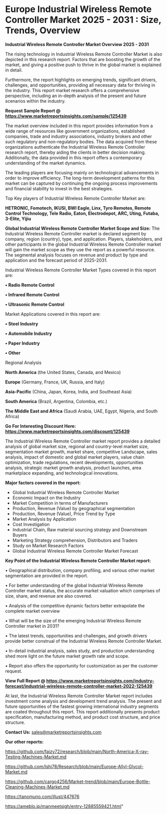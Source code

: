  # Europe Industrial Wireless Remote Controller Market 2025 - 2031 : Size, Trends, Overview

<Strong> Industrial Wireless Remote Controller Market Overview 2025 - 2031</strong>

The rising technology in Industrial Wireless Remote Controller Market is also depicted in this research report. Factors that are boosting the growth of the market, and giving a positive push to thrive in the global market is explained in detail.

Furthermore, the report highlights on emerging trends, significant drivers, challenges, and opportunities, providing all necessary data for thriving in the industry. This report market research offers a comprehensive perspective, including an in-depth analysis of the present and future scenarios within the industry.

<strong>Request Sample Report @ <a href=https://www.marketreportsinsights.com/sample/125439>https://www.marketreportsinsights.com/sample/125439</a></strong>

The market overview included in this report provides information from a wide range of resources like government organizations, established companies, trade and industry associations, industry brokers and other such regulatory and non-regulatory bodies. The data acquired from these organizations authenticate the Industrial Wireless Remote Controller research report, thereby aiding the clients in better decision making. Additionally, the data provided in this report offers a contemporary understanding of the market dynamics.

The leading players are focusing mainly on technological advancements in order to improve efficiency. The long-term development patterns for this market can be captured by continuing the ongoing process improvements and financial stability to invest in the best strategies.

Top Key players of Industrial Wireless Remote Controller Market are:

<strong>HETRONIC, Fomotech, IKUSI, BWI Eagle, Linx, Tyro Remotes, Remote Control Technology, Tele Radio, Eaton, Electrodepot, ARC, Uting, Futaba, 3-Elite, Yijiu</strong>

<strong><b>Global Industrial Wireless Remote Controller Market Scope and Size:</b></strong>
The Industrial Wireless Remote Controller market is declared segment by company, region (country), type, and application. Players, stakeholders, and other participants in the global Industrial Wireless Remote Controller market will gain the market scope as they use the report as a powerful resource. The segmental analysis focuses on revenue and product by type and application and the forecast period of 2025-2031.

Industrial Wireless Remote Controller Market Types covered in this report are:

<strong>• Radio Remote Control

• Infrared Remote Control

• Ultrasonic Remote Control</strong>

Market Applications covered in this report are:

<strong>• Steel Industry

• Automobile Industry

• Paper Industry

• Other</strong> 

Regional Analysis

<strong>North America</strong> (the United States, Canada, and Mexico)

<strong>Europe</strong> (Germany, France, UK, Russia, and Italy)

<strong>Asia-Pacific</strong> (China, Japan, Korea, India, and Southeast Asia)

<strong>South America</strong> (Brazil, Argentina, Colombia, etc.)

<strong>The Middle East and Africa</strong> (Saudi Arabia, UAE, Egypt, Nigeria, and South Africa)

<strong>Go For Interesting Discount Here: <a href=https://www.marketreportsinsights.com/discount/125439>https://www.marketreportsinsights.com/discount/125439</a></strong>

The Industrial Wireless Remote Controller market report provides a detailed analysis of global market size, regional and country-level market size, segmentation market growth, market share, competitive Landscape, sales analysis, impact of domestic and global market players, value chain optimization, trade regulations, recent developments, opportunities analysis, strategic market growth analysis, product launches, area marketplace expanding, and technological innovations.

<strong><b>Major factors covered in the report:</b></strong>
<ul>
  <li>Global Industrial Wireless Remote Controller Market </li>
  <li>Economic Impact on the Industry</li>
  <li>Market Competition in terms of Manufacturers</li>
  <li>Production, Revenue (Value) by geographical segmentation</li>
  <li>Production, Revenue (Value), Price Trend by Type</li>
  <li>Market Analysis by Application</li>
  <li>Cost Investigation</li>
  <li>Industrial Chain, Raw material sourcing strategy and Downstream Buyers</li>
  <li>Marketing Strategy comprehension, Distributors and Traders</li>
  <li>Study on Market Research Factors</li>
  <li>Global Industrial Wireless Remote Controller Market Forecast</li>
</ul>

<strong><b>Key Point of the Industrial Wireless Remote Controller Market report:</b></strong>

• Geographical distribution, company profiling, and various other market segmentation are provided in the report.

• For better understanding of the global Industrial Wireless Remote Controller market status, the accurate market valuation which comprises of size, share, and revenue are also covered.

• Analysis of the competitive dynamic factors better extrapolate the complete market overview

• What will be the size of the emerging Industrial Wireless Remote Controller market in 2031?

• The latest trends, opportunities and challenges, and growth drivers provide better construal of the Industrial Wireless Remote Controller Market.

• In-detail industrial analysis, sales study, and production understanding shed more light on the future market growth rate and scope.

• Report also offers the opportunity for customization as per the customer request.

<strong><b>View Full Report @ <a href=https://www.marketreportsinsights.com/industry-forecast/industrial-wireless-remote-controller-market-2022-125439>https://www.marketreportsinsights.com/industry-forecast/industrial-wireless-remote-controller-market-2022-125439</a></b></strong>


At last, the Industrial Wireless Remote Controller Market report includes investment come analysis and development trend analysis. The present and future opportunities of the fastest growing international industry segments are coated throughout this report. This report additionally presents product specification, manufacturing method, and product cost structure, and price structure.

<strong>Contact Us:</strong>
sales@marketreportsinsights.com

<strong>Our other reports:</strong>

<a href=https://github.com/faizy72/research/blob/main/North-America-X-ray-Testing-Machines-Market.md>https://github.com/faizy72/research/blob/main/North-America-X-ray-Testing-Machines-Market.md</a>

<a href=https://github.com/Ishi78/Research/blob/main/Europe-Allyl-Glycol-Market.md>https://github.com/Ishi78/Research/blob/main/Europe-Allyl-Glycol-Market.md</a>

<a href=https://github.com/cargo4256/Market-trend/blob/main/Europe-Bottle-Cleaning-Machines-Market.md>https://github.com/cargo4256/Market-trend/blob/main/Europe-Bottle-Cleaning-Machines-Market.md</a>

<a href=https://tanomuno.com/illust/447676>https://tanomuno.com/illust/447676</a>

<a href=https://ameblo.jp/manmeetsigh/entry-12885559421.html>https://ameblo.jp/manmeetsigh/entry-12885559421.html</a>"
